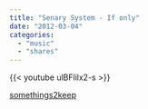 ```yaml
---
title: "Senary System - If only"
date: "2012-03-04"
categories:
  - "music"
  - "shares"
---
```


{{< youtube ulBFlilx2-s >}}

[somethings2keep](http://somethings2keep.tumblr.com/post/18484189414/senary-system-if-only-by-musicfrommaas)
